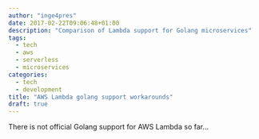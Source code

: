 ```yaml
---
author: "inge4pres"
date: 2017-02-22T09:06:48+01:00
description: "Comparison of Lambda support for Golang microservices"
tags:
  - tech
  - aws
  - serverless
  - microservices
categories:
  - tech
  - development
title: "AWS Lambda golang support workarounds"
draft: true
---
```


There is not official Golang support for AWS Lambda so far...

